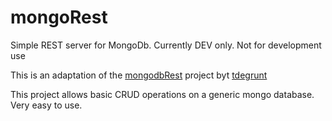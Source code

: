 mongoRest
=========

Simple REST server for MongoDb.  Currently DEV only.  Not for development use 

This is an adaptation of the [mongodbRest](https://github.com/tdegrunt/mongodb-rest.git) project byt [tdegrunt](https://github.com/tdegrunt)

This project allows basic CRUD operations on a generic mongo database.  Very easy to use.
